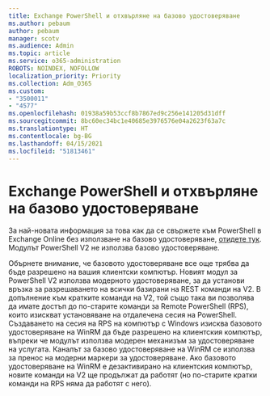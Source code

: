 ```yaml
---
title: Exchange PowerShell и отхвърляне на базово удостоверяване
ms.author: pebaum
author: pebaum
manager: scotv
ms.audience: Admin
ms.topic: article
ms.service: o365-administration
ROBOTS: NOINDEX, NOFOLLOW
localization_priority: Priority
ms.collection: Adm_O365
ms.custom:
- "3500011"
- "4577"
ms.openlocfilehash: 01938a59b53ccf8b7867ed9c256e141205d31dff
ms.sourcegitcommit: 8bc60ec34bc1e40685e3976576e04a2623f63a7c
ms.translationtype: HT
ms.contentlocale: bg-BG
ms.lasthandoff: 04/15/2021
ms.locfileid: "51813461"
---
```

# <a name="exchange-powershell-and-basic-authentication-deprecation"></a>Exchange PowerShell и отхвърляне на базово удостоверяване

За най-новата информация за това как да се свържете към PowerShell в Exchange Online без използване на базово удостоверяване, [отидете тук](https://aka.ms/exops-docs). Модулът PowerShell V2 не използва базово удостоверяване.

Обърнете внимание, че базовото удостоверяване все още трябва да бъде разрешено на вашия клиентски компютър.
Новият модул за PowerShell V2 използва модерното удостоверяване, за да установи връзка за разрешаването на всички базирани на REST команди на V2. В допълнение към кратките команди на V2, той също така ви позволява да имате достъп до по-старите команди за Remote PowerShell (RPS), които изискват установяване на отдалечена сесия на PowerShell. Създаването на сесия на RPS на компютър с Windows изисква базовото удостоверяване на WinRM да бъде разрешено на клиентския компютър, въпреки че модулът използва модерен механизъм за удостоверяване на услугата. Каналът за базово удостоверяване на WinRM се използва за пренос на модерни маркери за удостоверяване. Ако базовото удостоверяване на WinRM е дезактивирано на клиентския компютър, новите команди на V2 ще продължат да работят (но по-старите кратки команди на RPS няма да работят с него).
